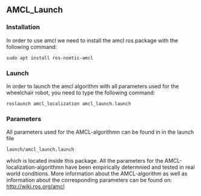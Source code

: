 ## AMCL_Launch

### Installation
In order to use amcl we need to install the amcl ros package with the following command:
```
sudo apt install ros-noetic-amcl
```
### Launch
In order to launch the amcl algorithm with all parameters used for the wheelchair robot, you need to type the following command:
```
roslaunch amcl_localization amcl_launch.launch
```

### Parameters
All parameters used for the AMCL-algorithmn can be found in in the launch file 
```
launch/amcl_launch.launch
```
which is located inside this package. All the parameters for the AMCL-localization-algorithmn have been empirically determnied and tested in real world conditions.
More information about the AMCL-algorithm as well as information about the corresponding parameters can be found on: http://wiki.ros.org/amcl


